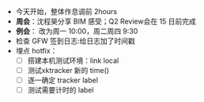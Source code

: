 - 今天开始，整体作息调前 2hours
- **周会**：沈程昊分享 BIM 感受；Q2 Review会在 15 日前完成
- **例会**： 改为周一 10:00，周二周四 9:30
- 检查 GFW 签到日志:给日志加了时间戳
- 埋点 hotfix：
	- [ ] 搭建本机测试环境：link local
	- [ ] 测试xktracker 新的 time()
	- [ ] 逐一确定 tracker label
	- [ ] 测试需要计时的 label